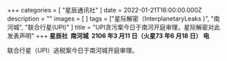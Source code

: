 +++
categories = [ "星辰通讯社" ]
date = 2022-01-21T16:00:00.000Z
description = ""
images = [ ]
tags = ["星际解密（InterplanetaryLeaks )", "南河城", "联合行星(UPI)"  ]
title = "UPI贪污案今日于南河开庭审理，星际解密对此发表声明"
+++
**星辰社 &nbsp;南河城 &nbsp;2106 年3 月11 日（火星73 年6 月18 日） 电**

联合行星（UPI）逃税案今日于南河城开庭审理。
